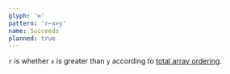 ```yaml
---
glyph: '⊳'
pattern: 'r←x⊳y'
name: Succeeds
planned: true
---
```


`r` is whether `x` is greater than `y` according to [total array ordering](/info/ordering).
